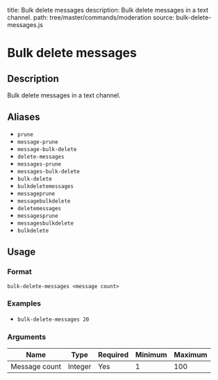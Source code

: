 title: Bulk delete messages
description: Bulk delete messages in a text channel.
path: tree/master/commands/moderation
source: bulk-delete-messages.js

# Bulk delete messages

## Description

Bulk delete messages in a text channel.

## Aliases

* `prune`
* `message-prune`
* `message-bulk-delete`
* `delete-messages`
* `messages-prune`
* `messages-bulk-delete`
* `bulk-delete`
* `bulkdeletemessages`
* `messageprune`
* `messagebulkdelete`
* `deletemessages`
* `messagesprune`
* `messagesbulkdelete`
* `bulkdelete`

## Usage

### Format

`bulk-delete-messages <message count>`

### Examples

* `bulk-delete-messages 20`

### Arguments

| Name          | Type    | Required | Minimum | Maximum |
|---------------|---------|----------|---------|---------|
| Message count | Integer | Yes      | 1       | 100     |
